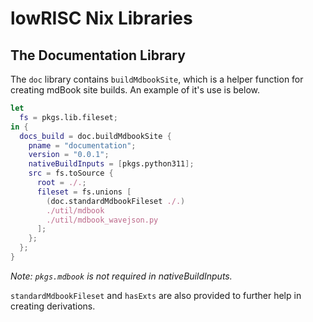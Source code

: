 # lowRISC Nix Libraries

## The Documentation Library

The `doc` library contains `buildMdbookSite`, which is a helper function for creating mdBook site builds.
An example of it's use is below.

```nix
let
  fs = pkgs.lib.fileset;
in {
  docs_build = doc.buildMdbookSite {
    pname = "documentation";
    version = "0.0.1";
    nativeBuildInputs = [pkgs.python311];
    src = fs.toSource {
      root = ./.;
      fileset = fs.unions [
        (doc.standardMdbookFileset ./.)
        ./util/mdbook
        ./util/mdbook_wavejson.py
      ];
    };
  };
}
```

*Note: `pkgs.mdbook` is not required in nativeBuildInputs.*

`standardMdbookFileset` and `hasExts` are also provided to further help in creating derivations.
